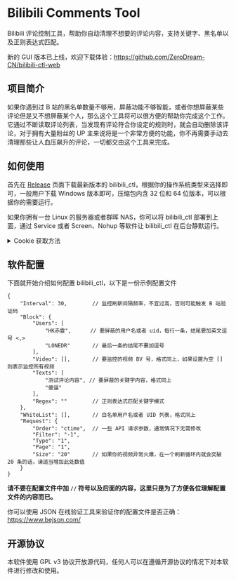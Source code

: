 # Bilibili Comments Tool
Bilibili 评论控制工具，帮助你自动清理不想要的评论内容，支持关键字、黑名单以及正则表达式匹配。

新的 GUI 版本已上线，欢迎下载体验：https://github.com/ZeroDream-CN/bilibili-ctl-web

## 项目简介
如果你遇到过 B 站的黑名单数量不够用，屏蔽功能不够智能，或者你想屏蔽某些评论但是又不想屏蔽某个人，那么这个工具将可以很方便的帮助你完成这个工作。它通过不断读取评论列表，当发现有评论符合你设定的规则时，就会自动删除该评论，对于拥有大量粉丝的 UP 主来说将是一个非常方便的功能，你不再需要手动去清理那些让人血压飙升的评论，一切都交由这个工具来完成。

## 如何使用
首先在 [Release](https://github.com/ZeroDream-CN/bilibili_ctl/releases) 页面下载最新版本的 bilibili_ctl，根据你的操作系统类型来选择即可，一般用户下载 Windows 版本即可，压缩包内含 32 位和 64 位版本，可以根据你的需要运行。

如果你拥有一台 Linux 的服务器或者群晖 NAS，你可以将 bilibili_ctl 部署到上面，通过 Service 或者 Screen、Nohup 等软件让 bilibili_ctl 在后台静默运行。

<details>
    <summary>Cookie 获取方法</summary>
    <hr>
  
第一次启动软件会提示你输入 cookie，这里推荐使用 Chrome 谷歌浏览器或者其他 Chromium 系浏览器。

打开 [Bilibili 创作中心](https://member.bilibili.com/platform/comment/article)，打开之后按下 F12 打开浏览器控制台，然后转到 “网络” 或者 “Network”，接着刷新一下网页。

![image](https://user-images.githubusercontent.com/34357771/137756642-19f9a28e-0e5c-4820-9327-b6577e128d51.png)

然后点击第一个请求 article，此时右侧会出现请求的详细信息，找到 “请求标头” 或者 “Request Header”，将 “cookie:” 后面的内容复制（也就是截图中红框的部分）

![image](https://user-images.githubusercontent.com/34357771/137757549-273a9b9b-8859-4581-a34f-b8372e9f859a.png)

复制完之后返回到软件，按下右键粘贴即可。

</details>

## 软件配置
下面就开始介绍如何配置 bilibili_ctl，以下是一份示例配置文件

```
{
    "Interval": 30,        // 监控刷新间隔频率，不宜过高，否则可能触发 B 站验证码
    "Block": {
        "Users": [
            "HK赤霊",      // 要屏蔽的用户名或者 uid，每行一条，结尾要加英文逗号 <,>
            "LONEDR"       // 最后一条的结尾不要加逗号
        ],
        "Video": [],       // 要监控的视频 BV 号，格式同上，如果设置为空 [] 则表示监控所有视频
        "Texts": [
            "测试评论内容", // 要屏蔽的关键字内容，格式同上
            "傻逼"
        ],
        "Regex": ""        // 正则表达式匹配关键字模式
    },
    "WhiteList": [],       // 白名单用户名或者 UID 列表，格式同上
    "Request": {
        "Order": "ctime",  // 一些 API 请求参数，通常情况下无需修改
        "Filter": "-1",
        "Type": "1",
        "Page": "1",
        "Size": "20"       // 如果你的视频异常火爆，在一个刷新循环内就会突破 20 条的话，请适当增加此处数值
    }
}
```
__请不要在配置文件中加 `//` 符号以及后面的内容，这里只是为了方便各位理解配置文件的内容而已。__

你可以使用 JSON 在线验证工具来验证你的配置文件是否正确：https://www.bejson.com/

## 开源协议
本软件使用 GPL v3 协议开放源代码，任何人可以在遵循开源协议的情况下对本软件进行修改和使用。

